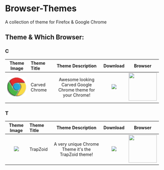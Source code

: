 # Browser-Themes
A collection of theme for Firefox &amp; Google Chrome

## Theme & Which Browser:

### C
Theme Image                   | Theme Title                  | Theme Description             | Download              | Browser 
:------------------------: | :------------------------ | :------------------------: | :------------------------: | :------------------------:
<a href='https://github.com/Technologx/Browser-Themes/tree/master/Google%20Chrome/Craved%20Chrome'><img src='https://github.com/Technologx/Browser-Themes/blob/master/Google%20Chrome/Craved%20Chrome/Carved_Chrome-icon.png'></a>| Carved Chrome | Awesome looking Carved Google Chrome theme for your Chrome! | <a href='http://adf.ly/1imS30' target='_blank'><img src='https://developer.chrome.com/webstore/images/ChromeWebStore_BadgeWBorder_v2_206x58.png'></a>| <img src='http://www.iconarchive.com/download/i61935/appicns/simplified-app/appicns-Chrome.ico' height='92px' width='92px'>

### T
Theme Image                   | Theme Title                  | Theme Description             | Download              | Browser 
:------------------------: | :------------------------ | :------------------------: | :------------------------: | :------------------------:
<a href='https://github.com/Technologx/Browser-Themes/tree/master/Google%20Chrome/TrapZoid'><img src='hhttps://github.com/Technologx/Browser-Themes/blob/master/Google%20Chrome/TrapZoid/TrapZoid-Con.png'></a>| TrapZoid | A very unique Chrome Theme it's the TrapZoid theme! | <a href='http://adf.ly/1imSvc' target='_blank'><img src='https://developer.chrome.com/webstore/images/ChromeWebStore_BadgeWBorder_v2_206x58.png'></a>| <img src='http://www.iconarchive.com/download/i61935/appicns/simplified-app/appicns-Chrome.ico' height='92px' width='92px'>
